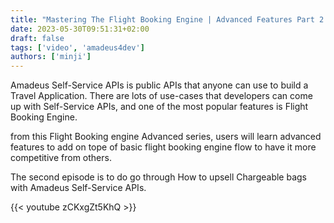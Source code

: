 ```yaml
---
title: "Mastering The Flight Booking Engine | Advanced Features Part 2. How to upsell Chargeable baggage"
date: 2023-05-30T09:51:31+02:00
draft: false
tags: ['video', 'amadeus4dev'] 
authors: ['minji']
---
```

Amadeus Self-Service APIs is public APIs that anyone can use to build a Travel Application. There are lots of use-cases that developers can come up with Self-Service APIs, and one of the most popular features is Flight Booking Engine.

from this Flight Booking engine Advanced series, users will learn advanced features to add on tope of  basic flight booking engine flow to have it more competitive from others. 

The second episode is to do go through How to upsell Chargeable bags with Amadeus Self-Service APIs.

{{< youtube zCKxgZt5KhQ >}}